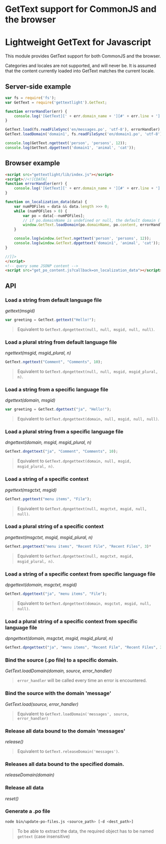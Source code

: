 GetText support for CommonJS and the browser
=======
# Lightweight GetText for Javascript
This module provides GetText support for both CommonJS and the browser.

Categories and locales are not supported, and will never be. It is assumed that the content currently loaded into GetText matches the current locale.

## Server-side example

```js
var fs = require('fs');
var GetText = require('gettextlight').GetText;

function errorHandler(err) {
	console.log('[GetText][' + err.domain_name + '][#' + err.line + '] ' + err.message);
}

GetText.load(fs.readFileSync('en/messages.po', 'utf-8'), errorHandler);
GetText.loadDomain('domain1', fs.readFileSync('en/domain1.po', 'utf-8'), errorHandler);

console.log(GetText.ngettext('person', 'persons', 12));
console.log(GetText.dpgettext('domain1', 'animal', 'cat'));
```

## Browser example

```html
<script src="gettextlight/lib/index.js"></script>
<script>//<![CDATA[
function errorHandler(err) {
	console.log('[GetText][' + err.domain_name + '][#' + err.line + '] ' + err.message);
}

function on_localization_data(data) {
	var numPOFiles = data && data.length >>> 0;
	while (numPOFiles > 0) {
		var po = data[--numPOFiles];
		// if po.domainName is undefined or null, the default domain ('messages') is used
		window.GetText.loadDomain(po.domainName, po.content, errorHandler);
	}

	console.log(window.GetText.ngettext('person', 'persons', 12));
	console.log(window.GetText.dpgettext('domain1', 'animal', 'cat'));
}

//]]>
</script>
<!-- query some JSONP content -->
<script src="get_po_content.js?callback=on_localization_data"></script>
```

## API
### Load a string from default language file
*gettext(msgid)*
```javascript
var greeting = GetText.gettext("Hello!");
```
> Equivalent to `GetText.dpngettext(null, null, msgid, null, null)`.

### Load a plural string from default language file
*ngettext(msgid, msgid_plural, n)*
```javascript
GetText.ngettext("Comment", "Comments", 10);
```
> Equivalent to `GetText.dpngettext(null, null, msgid, msgid_plural, n)`.

### Load a string from a specific language file
*dgettext(domain, msgid)*
```javascript
var greeting = GetText.dgettext("ja", "Hello!");
```
> Equivalent to `GetText.dpngettext(domain, null, msgid, null, null)`.

### Load a plural string from a specific language file
*dngettext(domain, msgid, msgid_plural, n)*
```javascript
GetText.dngettext("ja", "Comment", "Comments", 10);
```
> Equivalent to `GetText.dpngettext(domain, null, msgid, msgid_plural, n)`.

### Load a string of a specific context
*pgettext(msgctxt, msgid)*
```javascript
GetText.pgettext("menu items", "File");
```
> Equivalent to `GetText.dpngettext(null, msgctxt, msgid, null, null)`.

### Load a plural string of a specific context
*pngettext(msgctxt, msgid, msgid_plural, n)*
```javascript
GetText.pngettext("menu items", "Recent File", "Recent Files", 3)*
```
> Equivalent to `GetText.dpngettext(null, msgctxt, msgid, msgid_plural, n)`.

### Load a string of a specific context from specific language file
*dpgettext(domain, msgctxt, msgid)*
```javascript
GetText.dpgettext("ja", "menu items", "File");
```
> Equivalent to `GetText.dpngettext(domain, msgctxt, msgid, null, null)`.

### Load a plural string of a specific context from specific language file
*dpngettext(domain, msgctxt, msgid, msgid_plural, n)*
```javascript
GetText.dpngettext("ja", "menu items", "Recent File", "Recent Files", 3)
```

### Bind the source (.po file) to a specific domain.
*GetText.loadDomain(domain, source, error_handler)*
> `error_handler` will be called every time an error is encountered.

### Bind the source with the domain 'message'
*GetText.load(source, error_handler)*
> Equivalent to `GetText.loadDomain('messages', source, error_handler)`

### Release all data bound to the domain 'messages'
*release()*
> Equivalent to `GetText.releaseDomain('messages')`.

### Releases all data bound to the specified domain.
*releaseDomain(domain)*

### Release all data
*reset()*

### Generate a .po file
```bash
node bin/update-po-files.js <source_path> [-d <dest_path>]
```
> To be able to extract the data, the required object has to be named `gettext` (case insensitive)
